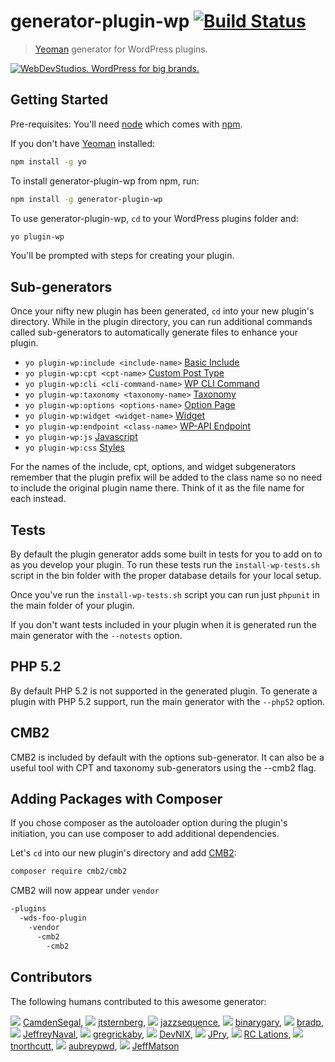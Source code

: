 # generator-plugin-wp [![Build Status](https://secure.travis-ci.org/WebDevStudios/generator-plugin-wp.png?branch=master)](https://travis-ci.org/WebDevStudios/generator-plugin-wp)

> [Yeoman](http://yeoman.io) generator for WordPress plugins.

<a href="https://webdevstudios.com/contact/"><img src="https://webdevstudios.com/wp-content/uploads/2018/04/wds-github-banner.png" alt="WebDevStudios. WordPress for big brands."></a>

## Getting Started

Pre-requisites: You'll need [node](https://nodejs.org/download/) which comes
with [npm](https://github.com/npm/npm#super-easy-install).

If you don't have [Yeoman](http://yeoman.io/) installed:

```bash
npm install -g yo
```

To install generator-plugin-wp from npm, run:

```bash
npm install -g generator-plugin-wp
```

To use generator-plugin-wp, `cd` to your WordPress plugins folder and:

```bash
yo plugin-wp
```
You'll be prompted with steps for creating your plugin.

## Sub-generators

Once your nifty new plugin has been generated, `cd` into your new plugin's
directory. While in the plugin directory, you can run additional commands
called sub-generators to automatically generate files to enhance your plugin.

* `yo plugin-wp:include <include-name>` [Basic Include](include/README.md)
* `yo plugin-wp:cpt <cpt-name>` [Custom Post Type](cpt/README.md)
* `yo plugin-wp:cli <cli-command-name>` [WP CLI Command](cli/README.md)
* `yo plugin-wp:taxonomy <taxonomy-name>` [Taxonomy](taxonomy/README.md)
* `yo plugin-wp:options <options-name>` [Option Page](options/README.md)
* `yo plugin-wp:widget <widget-name>` [Widget](widget/README.md)
* `yo plugin-wp:endpoint <class-name>` [WP-API Endpoint](endpoint/README.md)
* `yo plugin-wp:js` [Javascript](js/README.md)
* `yo plugin-wp:css` [Styles](css/README.md)

For the names of the include, cpt, options, and widget subgenerators remember
that the plugin prefix will be added to the class name so no need to include the
original plugin name there. Think of it as the file name for each instead.

## Tests

By default the plugin generator adds some built in tests for you to add on to as
you develop your plugin. To run these tests run the `install-wp-tests.sh` script
in the bin folder with the proper database details for your local setup.

Once you've run the `install-wp-tests.sh` script you can run just `phpunit` in
the main folder of your plugin.

If you don't want tests included in your plugin when it is generated run the
main generator with the `--notests` option.

## PHP 5.2

By default PHP 5.2 is not supported in the generated plugin. To generate a plugin
with PHP 5.2 support, run the main generator with the `--php52` option.

## CMB2
CMB2 is included by default with the options sub-generator. It can also be a useful tool with CPT and taxonomy sub-generators using the --cmb2 flag. 

## Adding Packages with Composer

If you chose composer as the autoloader option during the plugin's initiation,
you can use composer to add additional dependencies.

Let's `cd` into our new plugin's directory and add [CMB2](https://github.com/CMB2/CMB2):

```bash
composer require cmb2/cmb2
```

CMB2 will now appear under `vendor`

```bash
-plugins
  -wds-foo-plugin
    -vendor
      -cmb2
        -cmb2
```

## Contributors
The following humans contributed to this awesome generator:

![](https://avatars1.githubusercontent.com/u/804253?v=3&s=20) [CamdenSegal](https://github.com/CamdenSegal), ![](https://avatars0.githubusercontent.com/u/1098900?v=3&s=20) [jtsternberg](https://github.com/jtsternberg), ![](https://avatars2.githubusercontent.com/u/991511?v=3&s=20) [jazzsequence](https://github.com/jazzsequence), ![](https://avatars1.githubusercontent.com/u/16279215?v=3&s=20) [binarygary](https://github.com/binarygary), ![](https://avatars1.githubusercontent.com/u/66798?v=3&s=20) [bradp](https://github.com/bradp), ![](https://avatars3.githubusercontent.com/u/720377?v=3&s=20) [JeffreyNaval](https://github.com/JeffreyNaval), ![](https://avatars1.githubusercontent.com/u/200280?v=3&s=20) [gregrickaby](https://github.com/gregrickaby), ![](https://avatars0.githubusercontent.com/u/1777519?v=3&s=20) [DevNIX](https://github.com/DevNIX), ![](https://avatars2.githubusercontent.com/u/871924?v=3&s=20) [JPry](https://github.com/JPry), ![](https://avatars2.githubusercontent.com/u/2522431?v=3&s=20) [RC Lations](https://github.com/rclations), ![](https://avatars2.githubusercontent.com/u/796639?v=3&s=20) [tnorthcutt](https://github.com/tnorthcutt), ![](https://avatars2.githubusercontent.com/u/1753298?v=3&s=20) [aubreypwd](https://github.com/aubreypwd), ![](https://avatars2.githubusercontent.com/u/6805601?v=3&s=20) [JeffMatson](https://github.com/JeffMatson)
